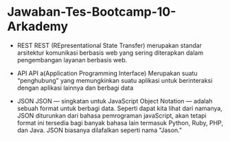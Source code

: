 # Jawaban-Tes-Bootcamp-10-Arkademy

- REST
REST (REpresentational State Transfer) merupakan standar arsitektur komunikasi berbasis web yang sering diterapkan dalam pengembangan layanan berbasis web.

- API
API a(Application Programming Interface) Merupakan suatu “penghubung” yang memungkinkan suatu aplikasi untuk berinteraksi dengan aplikasi lainnya dan berbagi data 

- JSON
JSON — singkatan untuk JavaScript Object Notation — adalah sebuah format untuk berbagi data. Seperti dapat kita lihat dari namanya, JSON diturunkan dari bahasa pemrograman javaScript, akan tetapi format ini tersedia bagi banyak bahasa lain termasuk Python, Ruby, PHP, dan Java. JSON biasanya dilafalkan seperti nama "Jason."
